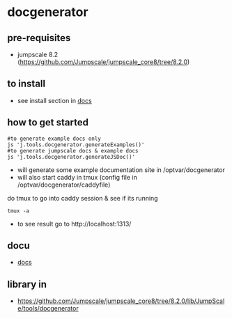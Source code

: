 # docgenerator

## pre-requisites

- jumpscale 8.2 (https://github.com/Jumpscale/jumpscale_core8/tree/8.2.0)

## to install

- see install section in [docs](/docs/docgenerator.md)

## how to get started

```
#to generate example docs only
js 'j.tools.docgenerator.generateExamples()'
#to generate jumpscale docs & example docs
js 'j.tools.docgenerator.generateJSDoc()'
```

- will generate some example documentation site in /optvar/docgenerator
- will also start caddy in tmux (config file in /optvar/docgenerator/caddyfile)

do tmux to go into caddy session & see if its running
```
tmux -a
```

- to see result go to http://localhost:1313/

## docu

- [docs](/docs/docgenerator.md)

## library in

- https://github.com/Jumpscale/jumpscale_core8/tree/8.2.0/lib/JumpScale/tools/docgenerator
